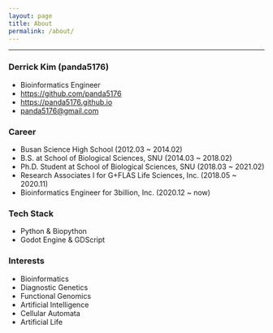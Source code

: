 ```yaml
---
layout: page
title: About
permalink: /about/
---
```


---

### Derrick Kim (panda5176)
- Bioinformatics Engineer
- https://github.com/panda5176
- https://panda5176.github.io
- panda5176@gmail.com

### Career
- Busan Science High School (2012.03 ~ 2014.02)
- B.S. at School of Biological Sciences, SNU (2014.03 ~ 2018.02)
- Ph.D. Student at School of Biological Sciences, SNU (2018.03 ~ 2021.02)
- Research Associates I for G+FLAS Life Sciences, Inc. (2018.05 ~ 2020.11)
- Bioinformatics Engineer for 3billion, Inc. (2020.12 ~ now)

### Tech Stack
- Python & Biopython
- Godot Engine & GDScript

### Interests
- Bioinformatics
- Diagnostic Genetics
- Functional Genomics
- Artificial Intelligence
- Cellular Automata
- Artificial Life
